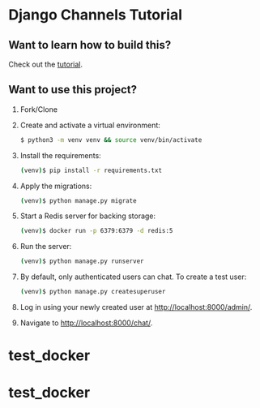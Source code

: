 # Django Channels Tutorial

## Want to learn how to build this?

Check out the [tutorial](https://testdriven.io/blog/django-channels/).

## Want to use this project?

1. Fork/Clone

1. Create and activate a virtual environment:

    ```sh
    $ python3 -m venv venv && source venv/bin/activate
    ```

1. Install the requirements:

    ```sh
    (venv)$ pip install -r requirements.txt
    ```

1. Apply the migrations:

    ```sh
    (venv)$ python manage.py migrate
    ```

1. Start a Redis server for backing storage:

    ```sh
    (venv)$ docker run -p 6379:6379 -d redis:5
    ```

1. Run the server:

    ```sh
    (venv)$ python manage.py runserver
    ```

1. By default, only authenticated users can chat. To create a test user:

    ```sh
    (venv)$ python manage.py createsuperuser
    ```

1. Log in using your newly created user at [http://localhost:8000/admin/](http://localhost:8000/admin/).

1. Navigate to [http://localhost:8000/chat/](http://localhost:8000/chat/).
# test_docker
# test_docker
